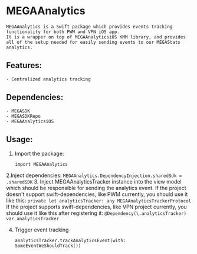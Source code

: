 # MEGAAnalytics
    
    MEGAAnalytics is a Swift package which provides events tracking functionality for both PWM and VPN iOS app. 
    It is a wrapper on top of MEGAAnalyticsiOS KMM library, and provides all of the setup needed for easily sending events to our MEGAStats analytics.

## Features:

    - Centralized analytics tracking

## Dependencies:

    - MEGASDK
    - MEGASDKRepo
    - MEGAAnalyticsiOS

## Usage:

1. Import the package:

    ```import MEGAAnalytics```

2.Inject dependencies:
    ```
    MEGAAnalytics.DependencyInjection.sharedSdk = .sharedSDK
    ```
3. Inject MEGAAnalyticsTracker instance into the view model which should be responsible for sending the analytics event. If the project doesn't support swift-dependencies, like PWM currently, you should use it like this: 
    ```
    private let analyticsTracker: any MEGAAnalyticsTrackerProtocol
    ```
    If the project supports swift-dependencies, like VPN project currently, you should use it like this after registering it: 
    ```
    @Dependency(\.analyticsTracker)
    var analyticsTracker
    ```

4. Trigger event tracking 
    ```
    analyticsTracker.trackAnalyticsEvent(with: SomeEventWeShouldTrack())
    ```
